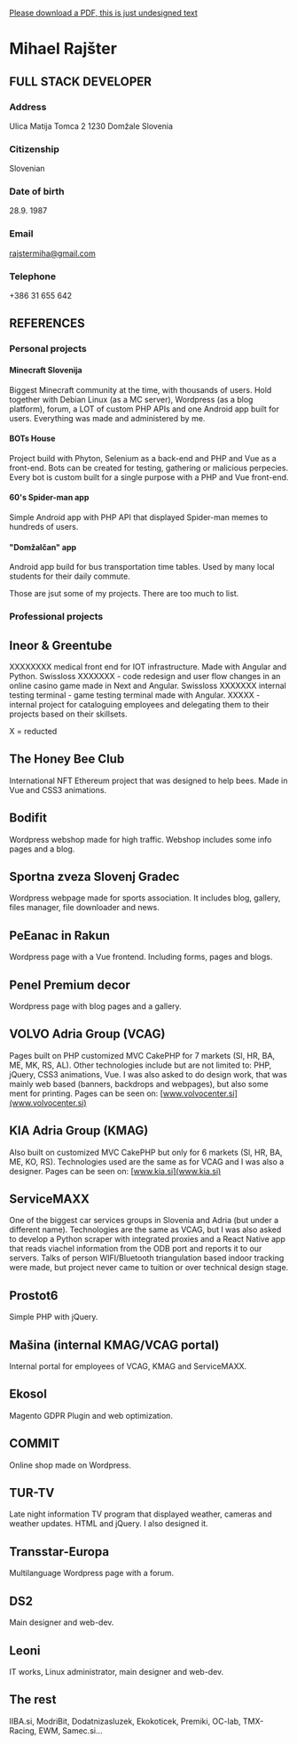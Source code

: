 [Please download a PDF, this is just undesigned text](https://github.com/miharajster/cv/blob/main/CV%20-%20Mihael%20Rajster%20-%20Full%20stack.pdf)

# Mihael Rajšter
## FULL STACK DEVELOPER
### Address
Ulica Matija Tomca 2
1230 Domžale
Slovenia

### Citizenship
Slovenian

### Date of birth
28.9. 1987

### Email
rajstermiha@gmail.com

### Telephone
+386 31 655 642

## REFERENCES
### Personal projects
#### Minecraft Slovenija
Biggest Minecraft community at the time, with thousands of users. Hold together with Debian Linux (as a MC server), Wordpress (as a blog platform), forum, a LOT of custom PHP APIs and one Android app built for users. Everything was made and administered by me.

#### BOTs House
Project build with Phyton, Selenium as a back-end and PHP and Vue as a front-end. 
Bots can be created for testing, gathering or malicious perpecies.
Every bot is custom built for a single purpose with a PHP and Vue front-end.

#### 60's Spider-man app
Simple Android app with PHP API that displayed Spider-man memes to hundreds of users.

#### "Domžalčan" app
Android app build for bus transportation time tables. Used by many local students for their daily commute.

Those are jsut some of my projects. There are too much to list.

### Professional projects
## Ineor & Greentube
XXXXXXXX medical front end for IOT infrastructure. Made with Angular and Python.
Swissloss XXXXXXX - code redesign and user flow changes in an online casino game made in Next and Angular.
Swissloss XXXXXXX internal testing terminal - game testing terminal made with Angular.
XXXXX - internal project for cataloguing employees and delegating them to their projects based on their skillsets.

X = reducted

## The Honey Bee Club
International NFT Ethereum project that was designed to help bees. Made in Vue and CSS3 animations.

## Bodifit
Wordpress webshop made for high traffic.
Webshop includes some info pages and a blog.

## Sportna zveza Slovenj Gradec
Wordpress webpage made for sports association. It includes blog, gallery, files manager, file downloader and news.

## PeEanac in Rakun
Wordpress page with a Vue frontend. Including forms, pages and blogs.

## Penel Premium decor
Wordpress page with blog pages and a gallery.

## VOLVO Adria Group (VCAG)
Pages built on PHP customized MVC CakePHP for 7 markets (Sl, HR, BA, ME, MK, RS, AL).
Other technologies include but are not limited to: PHP, jQuery, CSS3 animations, Vue.
I was also asked to do design work, that was mainly web based (banners, backdrops and webpages), but also some ment for printing.
Pages can be seen on: [www.volvocenter.si](www.volvocenter.si)

## KIA Adria Group (KMAG)
Also built on customized MVC CakePHP but only for 6 markets (Sl, HR, BA, ME, KO, RS).
Technologies used are the same as for VCAG and I was also a designer.
Pages can be seen on: [www.kia.si](www.kia.si)

## ServiceMAXX
One of the biggest car services groups in Slovenia and Adria (but under a different name).
Technologies are the same as VCAG, but I was also asked to develop a Python scraper with integrated proxies and a React Native app that reads viachel information from the ODB port and reports it to our servers. Talks of person WIFI/Bluetooth triangulation based indoor tracking were made, but project never came to tuition or over technical design stage.

## Prostot6
Simple PHP with jQuery.

## Mašina (internal KMAG/VCAG portal)
Internal portal for employees of VCAG, KMAG and ServiceMAXX.

## Ekosol
Magento GDPR Plugin and web optimization.

## COMMIT
Online shop made on Wordpress.

## TUR-TV
Late night information TV program that displayed weather, cameras and weather updates. HTML and jQuery. I also designed it.

## Transstar-Europa
Multilanguage Wordpress page with a forum.

## DS2
Main designer and web-dev.

## Leoni
IT works, Linux administrator, main designer and web-dev.

## The rest
IIBA.si, ModriBit, Dodatnizasluzek, Ekokoticek, Premiki, OC-lab, TMX-Racing, EWM, Samec.si...
